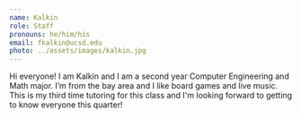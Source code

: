 ```yaml
---
name: Kalkin
role: Staff
pronouns: he/him/his
email: fkalkin@ucsd.edu
photo: ../assets/images/kalkin.jpg
---
```

Hi everyone! I am Kalkin and I am a second year Computer Engineering and Math major. I’m from the bay area and I like board games and live music. This is my third time tutoring for this class and I'm looking forward to getting to know everyone this quarter!